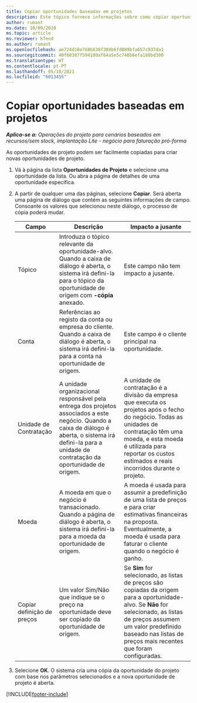 ```yaml
---
title: Copiar oportunidades baseadas em projetos
description: Este tópico fornece informações sobre como copiar oportunidades baseadas em projetos no Project Operations.
author: rumant
ms.date: 10/09/2020
ms.topic: article
ms.reviewer: kfend
ms.author: rumant
ms.openlocfilehash: ae724d18e768b838f388b6fd089bfa657c937da1
ms.sourcegitcommit: 40f68387f594180af64a5e5c748b6efa188bd300
ms.translationtype: HT
ms.contentlocale: pt-PT
ms.lasthandoff: 05/10/2021
ms.locfileid: "6013455"
---
```

# <a name="copy-project-based-opportunities"></a>Copiar oportunidades baseadas em projetos

_**Aplica-se a:** Operações do projeto para cenários baseados em recursos/sem stock, implantação Lite - negócio para faturação pró-forma_


As oportunidades de projeto podem ser facilmente copiadas para criar novas oportunidades de projeto. 

1. Vá à página da lista **Oportunidades de Projeto** e selecione uma oportunidade da lista. Ou abra a página de detalhes de uma oportunidade específica. 
2. A partir de qualquer uma das páginas, selecione **Copiar**. Será aberta uma página de diálogo que contém as seguintes informações de campo. Consoante os valores que selecionou neste diálogo, o processo de cópia poderá mudar.

    | **Campo** | **Descrição** | **Impacto a jusante** |
    | --- | --- | --- |
    | Tópico | Introduza o tópico relevante da oportunidade-alvo. Quando a caixa de diálogo é aberta, o sistema irá defini-la para o tópico da oportunidade de origem com **-cópia** anexado. | Este campo não tem impacto a jusante. |
    | Conta | Referências ao registo da conta ou empresa do cliente. Quando a caixa de diálogo é aberta, o sistema irá defini-la para a conta na oportunidade de origem. | Este campo é o cliente principal na oportunidade. |
    | Unidade de Contratação | A unidade organizacional responsável pela entrega dos projetos associados a este negócio. Quando a caixa de diálogo é aberta, o sistema irá defini-la para a unidade de contratação da oportunidade de origem. | A unidade de contratação é a divisão da empresa que executa os projetos após o fecho do negócio. Todas as unidades de contratação têm uma moeda, e esta moeda é utilizada para reportar os custos estimados e reais incorridos durante o projeto. |
    | Moeda | A moeda em que o negócio é transacionado. Quando a página de diálogo é aberta, o sistema irá defini-la para a moeda da oportunidade de origem. | A moeda é usada para assumir a predefinição de uma lista de preços e para criar estimativas financeiras na proposta. Eventualmente, a moeda é usada para faturar o cliente quando o negócio é ganho. |
    | Copiar definição de preços | Um valor Sim/Não que indique se o preço na oportunidade deve ser copiado da oportunidade de origem. | Se **Sim** for selecionado, as listas de preços são copiadas da origem para a oportunidade-alvo. Se **Não** for selecionado, as listas de preços assumem um valor predefinido baseado nas listas de preços mais recentes que foram configuradas. |

3. Selecione **OK**. O sistema cria uma cópia da oportunidade do projeto com base nos parâmetros selecionados e a nova oportunidade de projeto é aberta.


[!INCLUDE[footer-include](../includes/footer-banner.md)]